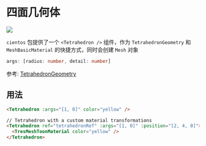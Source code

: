 # 四面几何体 <Badge type="warning" text="^1.6.0" />

![](/cientos/tetrahedron.png)

`cientos` 包提供了一个 `<Tetrahedron />` 组件，作为 `TetrahedronGeometry` 和 `MeshBasicMaterial` 的快捷方式，同时会创建 `Mesh` 对象

```typescript
args: [radius: number, detail: number]
```

参考: [TetrahedronGeometry](https://threejs.org/docs/?q=tetr#api/en/geometries/TetrahedronGeometry)

## 用法

```html
<Tetrahedron :args="[1, 0]" color="yellow" />

// Tetrahedron with a custom material transformations
<Tetrahedron ref="tetrahedronRef" :args="[1, 0]" :position="[2, 4, 0]">
  <TresMeshToonMaterial color="yellow" />
</Tetrahedron>
```
